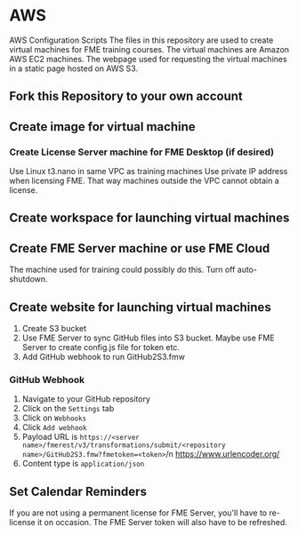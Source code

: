 # AWS
AWS Configuration Scripts
The files in this repository are used to create virtual machines for FME training courses.
The virtual machines are Amazon AWS EC2 machines.
The webpage used for requesting the virtual machines in a static page hosted on AWS S3.


## Fork this Repository to your own account

## Create image for virtual machine

### Create License Server machine for FME Desktop (if desired)
Use Linux t3.nano in same VPC as training machines
Use private IP address when licensing FME. That way machines outside the VPC cannot obtain a license.

## Create workspace for launching virtual machines

## Create FME Server machine or use FME Cloud
The machine used for training could possibly do this. Turn off auto-shutdown.

## Create website for launching virtual machines
1. Create S3 bucket
1. Use FME Server to sync GitHub files into S3 bucket. Maybe use FME Server to create config.js file for token etc.
1. Add GitHub webhook to run GitHub2S3.fmw

### GitHub Webhook
1. Navigate to your GitHub repository
1. Click on the `Settings` tab
1. Click on `Webhooks`
1. Click `Add webhook`
1. Payload URL is `https://<server name>/fmerest/v3/transformations/submit/<repository name>/GitHub2S3.fmw?fmetoken=<token>`/n
https://www.urlencoder.org/
1. Content type is `application/json`
  
  

## Set Calendar Reminders
If you are not using a permanent license for FME Server, you'll have to re-license it on occasion. The FME Server token will also have to be refreshed.
